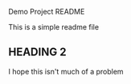 Demo Project README

This is a simple readme file
## HEADING 2
I  hope this isn't much of a problem
